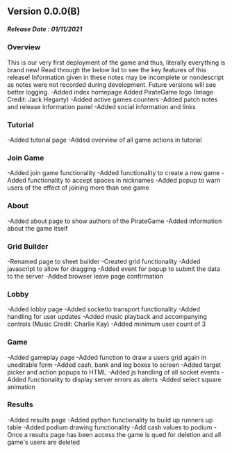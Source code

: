 ## Version 0.0.0(B)
##### Release Date : 01/11/2021
### Overview
This is our very first deployment of the game and thus, literally everything is brand new! Read through the below list to see the key features of this release! Information given in these notes may be incomplete or nondescript as notes were not recorded during development. Future versions will see better logging.
-Added index homepage Added PirateGame logo (Image Credit: Jack Hegarty)
-Added active games counters
-Added patch notes and release information panel
-Added social information and links
### Tutorial
-Added tutorial page
-Added overview of all game actions in tutorial
### Join Game
-Added join game functionality
-Added functionality to create a new game
-Added functionality to accept spaces in nicknames
-Added popup to warn users of the effect of joining more than one game
### About
-Added about page to show authors of the PirateGame
-Added information about the game itself
### Grid Builder
-Renamed page to sheet builder
-Created grid functionality
-Added javascript to allow for dragging
-Added event for popup to submit the data to the server
-Added browser leave page confirmation
### Lobby
-Added lobby page
-Added socketio transport functionality
-Added handling for user updates
-Added music playback and accompanying controls (Music Credit: Charlie Kay)
-Added minimum user count of 3
### Game
-Added gameplay page
-Added function to draw a users grid again in uneditable form
-Added cash, bank and log boxes to screen
-Added target picker and action popups to HTML
-Added js handling of all socket events
-Added functionality to display server errors as alerts
-Added select square animation
### Results
-Added results page
-Added python functionality to build up runners up table
-Added podium drawing functionality
-Add cash values to podium
-Once a results page has been access the game is qued for deletion and all game's users are deleted
